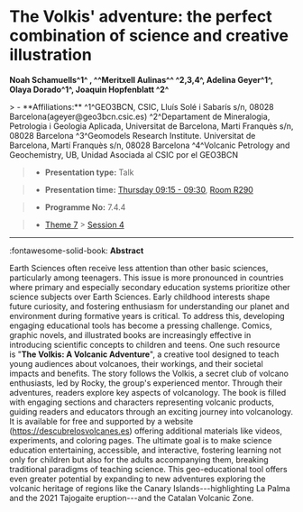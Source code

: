 # The Volkis' adventure: the perfect combination of science and creative illustration

**Noah Schamuells^1^ , ^^Meritxell Aulinas^^ ^2,3,4^, Adelina Geyer^1^, Olaya Dorado^1^, Joaquin Hopfenblatt ^2^**

<!-- more -->> - **Affiliations:** ^1^GEO3BCN, CSIC, Lluís Solé i Sabarís s/n, 08028 Barcelona(ageyer@geo3bcn.csic.es) ^2^Departament de Mineralogia, Petrologia i Geologia Aplicada, Universitat de Barcelona, Marti Franquès s/n, 08028 Barcelona ^3^Geomodels Research Institute. Universitat de Barcelona, Martí Franquès s/n, 08028 Barcelona ^4^Volcanic Petrology and Geochemistry, UB, Unidad Asociada al CSIC por el GEO3BCN 

> - **Presentation type:** Talk

> - **Presentation time:** [Thursday 09:15 - 09:30](../sessions_comparison.md#__tabbed_3_4), [Room R290](../maps_venue.md#__tabbed_1_1)

> - **Programme No:** 7.4.4

> - [Theme 7](../theme7.md) > [Session 4](../sessions/session-7-4.md)

--- 

:fontawesome-solid-book: **Abstract**

Earth Sciences often receive less attention than other basic sciences, particularly among teenagers. This issue is more pronounced in countries where primary and especially secondary education systems prioritize other science subjects over Earth Sciences. Early childhood interests shape future curiosity, and fostering enthusiasm for understanding our planet and environment during formative years is critical. To address this, developing engaging educational tools has become a pressing challenge.
Comics, graphic novels, and illustrated books are increasingly effective in introducing scientific concepts to children and teens. One such resource is "**The Volkis: A Volcanic Adventure**", a creative tool designed to teach young audiences about volcanoes, their workings, and their societal impacts and benefits. The story follows the Volkis, a secret club of volcano enthusiasts, led by Rocky, the group's experienced mentor. Through their adventures, readers explore key aspects of volcanology.
The book is filled with engaging sections and characters representing volcanic products, guiding readers and educators through an exciting journey into volcanology. It is available for free and supported by a website (https://descubrelosvolcanes.es) offering additional materials like videos, experiments, and coloring pages. The ultimate goal is to make science education entertaining, accessible, and interactive, fostering learning not only for children but also for the adults accompanying them, breaking traditional paradigms of teaching science.
This geo-educational tool offers even greater potential by expanding to new adventures exploring the volcanic heritage of regions like the Canary Islands---highlighting La Palma and the 2021 Tajogaite eruption---and the Catalan Volcanic Zone.

